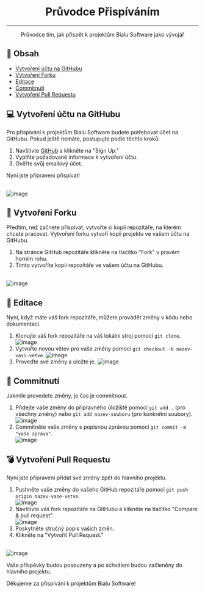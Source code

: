 <h1 align="center">Průvodce Přispíváním</h1>

---

<p align="center"> Průvodce tím, jak přispět k projektům Bialu Software jako vývojář
    <br> 
</p>

## 📝 Obsah

- [Vytvoření účtu na GitHubu](#vytvoreni-uctu-na-githubu)
- [Vytvoření Forku](#vytvoreni-forku)
- [Editace](#editace)
- [Commitnutí](#commitnuti)
- [Vytvoření Pull Requestu](#vytvoreni-pull-requestu)

## 💻 Vytvoření účtu na GitHubu <a name="vytvoreni-uctu-na-githubu"></a>

Pro přispívání k projektům Bialu Software budete potřebovat účet na GitHubu. Pokud ještě nemáte, postupujte podle těchto kroků:

1. Navštivte [GitHub](https://github.com/) a klikněte na "Sign Up."
2. Vyplňte požadované informace k vytvoření účtu.
3. Ověřte svůj emailový účet.

Nyní jste připraveni přispívat!

<br> ![image](https://github.com/Bialu-Software/.github/assets/70224036/72fbe026-e36a-4bf6-8c8c-66b3c06cdf22)

## 🔗 Vytvoření Forku <a name="vytvoreni-forku"></a>

Předtím, než začnete přispívat, vytvořte si kopii repozitáře, na kterém chcete pracovat. Vytvoření forku vytvoří kopii projektu ve vašem účtu na GitHubu.

1. Na stránce GitHub repozitáře klikněte na tlačítko "Fork" v pravém horním rohu.
2. Tímto vytvoříte kopii repozitáře ve vašem účtu na GitHubu.

<br> ![image](https://github.com/Bialu-Software/.github/assets/70224036/39964976-fa46-4c38-9c7b-43171f794cd8)

## 📝 Editace <a name="editace"></a>

Nyní, když máte váš fork repozitáře, můžete provádět změny v kódu nebo dokumentaci.

1. Klonujte váš fork repozitáře na váš lokální stroj pomocí `git clone`. ![image](https://github.com/Bialu-Software/.github/assets/70224036/6e8dc567-3304-4833-9b81-a19f57b12039)
2. Vytvořte novou větev pro vaše změny pomocí `git checkout -b nazev-vasi-vetve`. ![image](https://github.com/Bialu-Software/.github/assets/70224036/15ed8383-5eb6-4970-9f11-de8d7180573c)
3. Proveďte své změny a uložte je. ![image](https://github.com/Bialu-Software/.github/assets/70224036/10ecca5e-e061-4a01-a3dd-fc2d84f0d90a)

## 🚀 Commitnutí <a name="commitnuti"></a>

Jakmile provedete změny, je čas je commitnout.

1. Přidejte vaše změny do přípravného úložiště pomocí `git add .` (pro všechny změny) nebo `git add nazev-souboru` (pro konkrétní soubory). <br> ![image](https://github.com/Bialu-Software/.github/assets/70224036/435283ec-f2da-4b20-8952-752919f61575)
2. Commitněte vaše změny s popisnou zprávou pomocí `git commit -m "vaše zpráva"`. <br> ![image](https://github.com/Bialu-Software/.github/assets/70224036/ccd5c2bf-5f4c-4203-a654-bbcabd9b4c70)

## 💣 Vytvoření Pull Requestu <a name="vytvoreni-pull-requestu"></a>

Nyní jste připraveni přidat své změny zpět do hlavního projektu.

1. Pushněte vaše změny do vašeho GitHub repozitáře pomocí `git push origin nazev-vase-vetve`. <br> ![image](https://github.com/Bialu-Software/.github/assets/70224036/e2f14675-d1ba-45f0-83a7-8958fa9a2fa4)
2. Navštivte váš fork repozitáře na GitHubu a klikněte na tlačítko "Compare & pull request". <br> ![image](https://github.com/Bialu-Software/.github/assets/70224036/929b789a-9920-414d-9a6b-71f3a33ca61e)
3. Poskytněte stručný popis vašich změn.
4. Klikněte na "Vytvořit Pull Request."

<br> ![image](https://github.com/Bialu-Software/.github/assets/70224036/59c44732-5d02-4da5-850e-9bb000ad6f0d)

Vaše příspěvky budou posouzeny a po schválení budou začleněny do hlavního projektu.

Děkujeme za přispívání k projektům Bialu Software!
